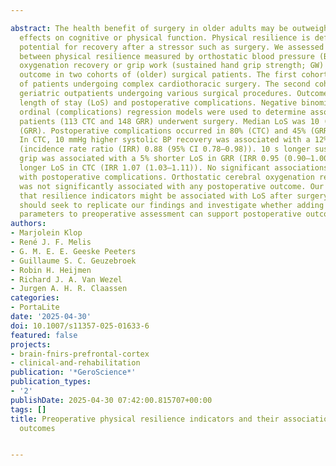 ---
abstract: The health benefit of surgery in older adults may be outweighed by negative
  effects on cognitive or physical function. Physical resilience is defined as the
  potential for recovery after a stressor such as surgery. We assessed associations
  between physical resilience measured by orthostatic blood pressure (BP) and cerebral
  oxygenation recovery or grip work (sustained hand grip strength; GW) and postoperative
  outcome in two cohorts of (older) surgical patients. The first cohort (CTC) consisted
  of patients undergoing complex cardiothoracic surgery. The second cohort (GRR) held
  geriatric outpatients undergoing various surgical procedures. Outcome measures were
  length of stay (LoS) and postoperative complications. Negative binomial (LoS) and
  ordinal (complications) regression models were used to determine associations. 261
  patients (113 CTC and 148 GRR) underwent surgery. Median LoS was 10 (CTC) and 5 days
  (GRR). Postoperative complications occurred in 80% (CTC) and 45% (GRR) of patients.
  In CTC, 10 mmHg higher systolic BP recovery was associated with a 12% shorter LoS
  (incidence rate ratio (IRR) 0.88 (95% CI 0.78–0.98)). 10 s longer sustained hand
  grip was associated with a 5% shorter LoS in GRR (IRR 0.95 (0.90–1.00)), but a 7%
  longer LoS in CTC (IRR 1.07 (1.03–1.11)). No significant associations were found
  with postoperative complications. Orthostatic cerebral oxygenation recovery in CTC
  was not significantly associated with any postoperative outcome. Our results imply
  that resilience indicators might be associated with LoS after surgery. Future research
  should seek to replicate our findings and investigate whether adding resilience
  parameters to preoperative assessment can support postoperative outcome prediction.
authors:
- Marjolein Klop
- René J. F. Melis
- G. M. E. E. Geeske Peeters
- Guillaume S. C. Geuzebroek
- Robin H. Heijmen
- Richard J. A. Van Wezel
- Jurgen A. H. R. Claassen
categories:
- PortaLite
date: '2025-04-30'
doi: 10.1007/s11357-025-01633-6
featured: false
projects:
- brain-fnirs-prefrontal-cortex
- clinical-and-rehabilitation
publication: '*GeroScience*'
publication_types:
- '2'
publishDate: 2025-04-30 07:42:00.815707+00:00
tags: []
title: Preoperative physical resilience indicators and their associations with postoperative
  outcomes

---
